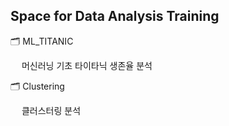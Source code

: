 ## Space for Data Analysis Training

🗂️ ML_TITANIC

　 머신러닝 기초 타이타닉 생존율 분석

  
🗂️ Clustering

　 클러스터링 분석

